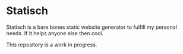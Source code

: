 # Statisch

Statisch is a bare bones static website generator to fulfill my personal needs.  If it helps anyone else then cool.

This repository is a work in progress.